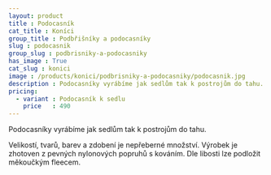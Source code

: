 ```yaml
---
layout: product
title : Podocasník
cat_title : Koníci
group_title : Podbřišníky a podocasníky
slug : podocasnik
group_slug : podbrisniky-a-podocasniky
has_image : True
cat_slug : konici
image : /products/konici/podbrisniky-a-podocasniky/podocasnik.jpg
description : Podocasníky vyrábíme jak sedlům tak k postrojům do tahu.
pricing:
  - variant : Podocasník k sedlu
    price   : 490
---
```


Podocasníky vyrábíme jak sedlům tak k postrojům do tahu.

Velikostí, tvarů, barev a zdobení je nepřeberné množství.
Výrobek je zhotoven z pevných nylonových popruhů s kováním. Dle libosti lze podložit měkoučkým fleecem.

